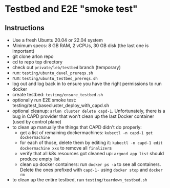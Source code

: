 # Testbed and E2E "smoke test"

## Instructions

- Use a fresh Ubuntu 20.04 or 22.04 system
- Minimum specs: 8 GB RAM, 2 vCPUs, 30 GB disk (the last one is important)
- git clone arlon repo
- cd to repo top directory
- check out `private/leb/testbed` branch (temporary)
- run: `testing/ubuntu_devel_prereqs.sh`
- run: `testing/ubuntu_testbed_prereqs.sh`
- log out and log back in to ensure you have the right permissions to run docker
- create testbed: `testing/ensure_testbed.sh`
- optionally run E2E smoke test: testing/test_basecluster_deploy_with_capd.sh
- optional cleanup: `arlon cluster delete capd-1`. Unfortunately, there is a bug in CAPD provider that won't clean up the last Docker container (used by control plane)
- to clean up manually the things that CAPD didn't do properly:
  - get a list of remaining dockermachines: `kubectl -n capd-1 get dockermachine`
  - for each of those, delete them by editing it: `kubectl -n capd-1 edit dockermachine xxx` to remove all `finalizer`s
  - verify that all k8s resources got cleaned up: `argocd app list` should produce empty list
  - clean up docker containers: run `docker ps -a` to see all containers. Delete the ones prefixed with `capd-1-` using `docker stop` and `docker rm`
- to clean up the entire testbed, run `testing/teardown_testbed.sh`

